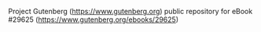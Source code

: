 Project Gutenberg (https://www.gutenberg.org) public repository for eBook #29625 (https://www.gutenberg.org/ebooks/29625)
